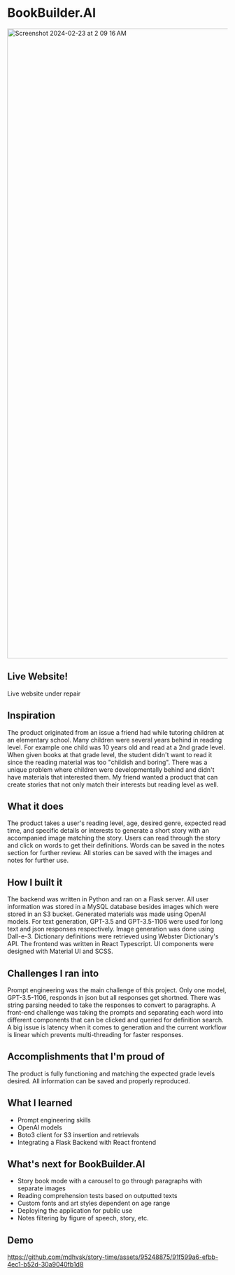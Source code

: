 # BookBuilder.AI

<img width="1440" alt="Screenshot 2024-02-23 at 2 09 16 AM" src="https://github.com/mdhvsk/story-time/assets/95248875/e771ddef-13b5-466d-a6cf-68fcbebc878b">

## Live Website!
Live website under repair
## Inspiration
The product originated from an issue a friend had while tutoring children at an elementary school. Many children were several years behind in reading level. For example one child was 10 years old and read at a 2nd grade level. When given books at that grade level, the student didn't want to read it since the reading material was too "childish and boring". There was a unique problem where children were developmentally behind and didn't have materials that interested them. My friend wanted a product that can create stories that not only match their interests but reading level as well.

## What it does
The product takes a user's reading level, age, desired genre, expected read time, and specific details or interests to generate a short story with an accompanied image matching the story. Users can read through the story and click on words to get their definitions. Words can be saved in the notes section for further review. All stories can be saved with the images and notes for further use. 

## How I built it
The backend was written in Python and ran on a Flask server. All user information was stored in a MySQL database besides images which were stored in an S3 bucket. Generated materials was made using OpenAI models. For text generation, GPT-3.5 and GPT-3.5-1106 were used for long text and json responses respectively. Image generation was done using Dall-e-3. Dictionary definitions were retrieved using Webster Dictionary's API. The frontend was written in React Typescript. UI components were designed with Material UI and SCSS.

## Challenges I ran into
Prompt engineering was the main challenge of this project. Only one model, GPT-3.5-1106, responds in json but all responses get shortned. There was string parsing needed to take the responses to convert to paragraphs. A front-end challenge was taking the prompts and separating each word into different components that can be clicked and queried for definition search. A big issue is latency when it comes to generation and the current workflow is linear which prevents multi-threading for faster responses. 

## Accomplishments that I'm proud of
The product is fully functioning and matching the expected grade levels desired. All information can be saved and properly reproduced. 

## What I learned
- Prompt engineering skills
- OpenAI models
- Boto3 client for S3 insertion and retrievals
- Integrating a Flask Backend with React frontend

## What's next for BookBuilder.AI
- Story book mode with a carousel to go through paragraphs with separate images
- Reading comprehension tests based on outputted texts
- Custom fonts and art styles dependent on age range
- Deploying the application for public use
- Notes filtering by figure of speech, story, etc.


## Demo

https://github.com/mdhvsk/story-time/assets/95248875/91f599a6-efbb-4ec1-b52d-30a9040fb1d8




